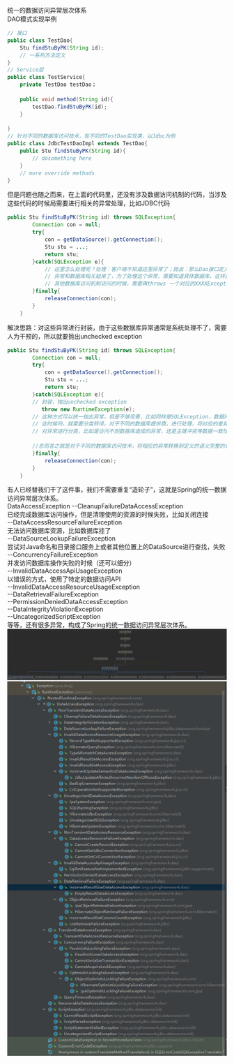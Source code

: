 统一的数据访问异常层次体系   
DAO模式实现举例  
```java
// 接口
public class TestDao{
    Stu findStuByPK(String id);
    // 一系列方法定义
}
// Service层  
public class TestService{
    private TestDao testDao；

    public void method(String id){
        testDao.findStuByPK(id);
    }

}
// 针对不同的数据库访问技术，有不同的TestDao实现类，以Jdbc为例
public class JdbcTestDaoImpl extends TestDao{
    public Stu findStuByPK(String id){
        // dosomething here
    }
    // more override methods
}
```  

但是问题也随之而来，在上面的代码里，还没有涉及数据访问机制的代码，当涉及这些代码的时候局需要进行相关的异常处理，比如JDBC代码
```java
public Stu findStuByPK(String id) throws SQLException{
        Connection con = null;
        try{
            con = getDataSource().getConnection();
            Stu stu = ...;
            return stu;
        }catch(SQLException e){
            // 这里怎么处理呢？处理：客户端不知道这里异常了；抛出：那么Dao接口定义的时候要加throws SQLException
            // 异常和数据库相关起来了，为了处理这个异常，需要知道具体数据库，这样是不行的
            // 其他数据库访问机制访问的时候，需要再throws 一个对应的XXXXException，越来越多，肯定是不行的
        }finally{
            releaseConnection(con);
        }
    }
```

解决思路：对这些异常进行封装，由于这些数据库异常通常是系统处理不了，需要人为干预的，所以就要抛出unchecked exception  
```java
public Stu findStuByPK(String id) throws SQLException{
        Connection con = null;
        try{
            con = getDataSource().getConnection();
            Stu stu = ...;
            return stu;
        }catch(SQLException e){
        // 封装，抛出unchecked exception
           throw new RuntimeException(e);
        // 这种方式可以统一抛出异常，但是不够完善，比如同样是SQLException，数据库提供商存放异常信息的位置可能不同，那么客户端为了获取这些异常信息，还是需要差异处理
        // 这时候吗，就需要分类转译，对于不同的数据库提供商，进行处理，将对应的差异处理在这里就处理掉，以彻底屏蔽数据库差异对客户端的影响
        // 对异常进行分类，比如是访问不到数据库造成的异常，还是主键冲突等数据一致性造成的异常等等

        //总而言之就是对于不同的数据库访问技术，将相应的异常转换到定义的语义完整的异常体系中，对客户端来说，数据库访问异常的处理逻辑始终是不需要变化的
        }finally{
            releaseConnection(con);
        }
    }
```  

有人已经替我们干了这件事，我们不需要重复“造轮子”，这就是Spring的统一数据访问异常层次体系。  
DataAccessException 
--CleanupFailureDataAccessException  
已经完成数据库访问操作，但是清理使用的资源的时候失败，比如关闭连接  
--DataAccessResourceFailureException  
无法访问数据库资源，比如数据库挂了  
--DataSourceLookupFailureException   
尝试对Java命名和目录接口服务上或者其他位置上的DataSource进行查找，失败  
--ConcurrencyFailureException  
并发访问数据库操作失败的时候（还可以细分）  
--InvalidDataAccessApiUsageException  
以错误的方式，使用了特定的数据访问API  
--InvalidDataAccessResourceUsageException   
--DataRetrievalFailureException  
--PermissionDeniedDataAccessException  
--DataIntegrityViolationException  
--UncategorizedScriptException  
等等，还有很多异常，构成了Spring的统一数据访问异常层次体系。  
![DataAccessException](./Image/004/DataAccessException.png)
![DataAccessException继承体系](./Image/004/DataAccessException继承体系.png)  